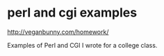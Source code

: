 perl and cgi examples
=====================

http://veganbunny.com/homework/

Examples of Perl and CGI I wrote for a college class. 
